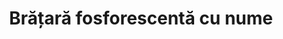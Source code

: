 ---
layout: post
title: "Brățară fosforescentă cu nume"
description: "Brățări mărțișor, împletite."
img: "/assets/img/bratara-fosforescenta-cu-nume-1.jpg"
img2: "/assets/img/bratara-fosforescenta-cu-nume-2.jpg"
colors: "diverse"
price: "15.00 RON /buc"
vertical: true
---